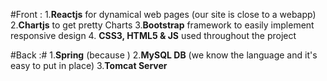 #Front :
1.**Reactjs** for dynamical web pages (our site is close to a webapp)
2.**Chartjs** to get pretty Charts
3.**Bootstrap** framework to easily implement responsive design 
4. **CSS3, HTML5 & JS** used throughout the project 

#Back :#
1.**Spring** (because )
2.**MySQL DB** (we know the language and it's easy to put in place)
3.**Tomcat Server**

